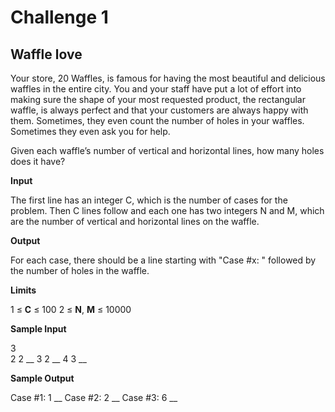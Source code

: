 # Challenge 1 

## Waffle love

Your store, 20 Waffles, is famous for having the most beautiful and delicious waffles in the entire city. You and your staff have put a lot of effort into making sure the shape of your most requested product, the rectangular waffle, is always perfect and that your customers are always happy with them. Sometimes, they even count the number of holes in your waffles. Sometimes they even ask you for help.

Given each waffle’s number of vertical and horizontal lines, how many holes does it have?

**Input**

The first line has an integer C, which is the number of cases for the problem. Then C lines follow and each one has two integers N and M, which are the number of vertical and horizontal lines on the waffle.

**Output**

For each case, there should be a line starting with "Case #x: " followed by the number of holes in the waffle.

**Limits**

1 ≤ **C** ≤ 100 2 ≤ **N**, **M** ≤ 10000 

**Sample Input**

3 <br />
2 2 __
3 2 __
4 3 __

**Sample Output**

Case #1: 1 __
Case #2: 2 __
Case #3: 6 __

